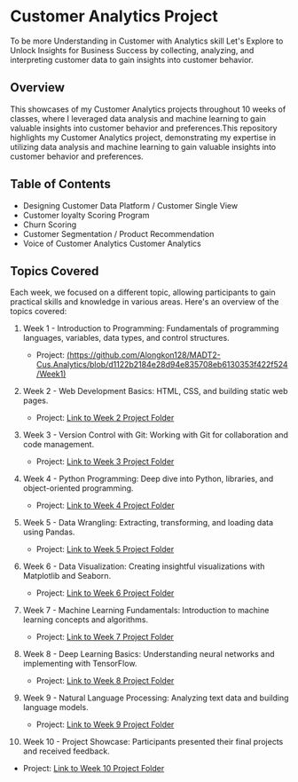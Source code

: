 # Customer Analytics Project
To be more Understanding in Customer with Analytics skill
Let's Explore to Unlock Insights for Business Success by collecting, analyzing, and interpreting customer data to gain insights into customer behavior.
## Overview

This showcases of my Customer Analytics projects throughout 10 weeks of classes, where I leveraged data analysis and machine learning to gain valuable insights into customer behavior and preferences.This repository highlights my Customer Analytics project, demonstrating my expertise in utilizing data analysis and machine learning to gain valuable insights into customer behavior and preferences.


## Table of Contents
- Designing Customer Data Platform / Customer Single View
- Customer loyalty Scoring Program
- Churn Scoring
- Customer Segmentation /  Product Recommendation
- Voice of Customer Analytics Customer Analytics

## Topics Covered

Each week, we focused on a different topic, allowing participants to gain practical skills and knowledge in various areas. Here's an overview of the topics covered:
1. Week 1 - Introduction to Programming: Fundamentals of programming languages, variables, data types, and control structures.
   - Project: [(https://github.com/Alongkon128/MADT2-Cus.Analytics/blob/d1122b2184e28d94e835708eb6130353f422f524/Week1)](./week1)

2. Week 2 - Web Development Basics: HTML, CSS, and building static web pages.
   - Project: [Link to Week 2 Project Folder](./Workshop1)

3. Week 3 - Version Control with Git: Working with Git for collaboration and code management.
   - Project: [Link to Week 3 Project Folder](./week3)

4. Week 4 - Python Programming: Deep dive into Python, libraries, and object-oriented programming.
   - Project: [Link to Week 4 Project Folder](./week4)

5. Week 5 - Data Wrangling: Extracting, transforming, and loading data using Pandas.
   - Project: [Link to Week 5 Project Folder](./week5)

6. Week 6 - Data Visualization: Creating insightful visualizations with Matplotlib and Seaborn.
   - Project: [Link to Week 6 Project Folder](./week6)

7. Week 7 - Machine Learning Fundamentals: Introduction to machine learning concepts and algorithms.
   - Project: [Link to Week 7 Project Folder](./week7)

8. Week 8 - Deep Learning Basics: Understanding neural networks and implementing with TensorFlow.
   - Project: [Link to Week 8 Project Folder](./week8)

9. Week 9 - Natural Language Processing: Analyzing text data and building language models.
   - Project: [Link to Week 9 Project Folder](./week9)

10. Week 10 - Project Showcase: Participants presented their final projects and received feedback.
   - Project: [Link to Week 10 Project Folder](./week10)



